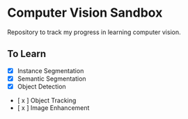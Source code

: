 # Computer Vision Sandbox

Repository to track my progress in learning computer vision.

## To Learn

- [x] Instance Segmentation
- [x] Semantic Segmentation
- [x] Object Detection
- [ x ] Object Tracking
- [ x ] Image Enhancement
